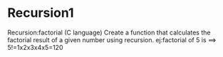 # Recursion1
Recursion:factorial  (C language)
Create a function that calculates the factorial result of a given number using recursion.
    ej:factorial of 5 is ==> 5!=1x2x3x4x5=120
